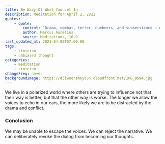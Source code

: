 ```yaml
---
title: Be Wary Of What You Let In
description: Meditation for April 2, 2021
quotes:
    - quote:
        content: "Drama, combat, terror, numbness, and subservience — every day these things wipe out your sacred principles, whenever your mind entertains them uncritically or lets them slip in."
        author: Marcus Aurelius
        source: Meditations, 10.9
last_updated_at: 2021-04-02T07:00:00
tags:
    - stoicism
    - unbiased thought
categories:
    - meditation
    - stoicism
changeFreq: never
backgroundImage: https://d3iwoqnah6ycun.cloudfront.net/IMG_9594.jpg
---
```


We live in a polarized world where others are trying to influence not that their way is better, but that the other way 
is worse. The longer we allow the voices to echo in our ears, the more likely we are to be distracted by the drama and 
conflict.

### Conclusion

We may be unable to escape the voices. We can reject the narrative. We can deliberately revoke the dialog from becoming 
our thoughts.
